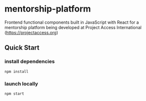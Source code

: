 # mentorship-platform
Frontend functional components built in JavaScript with React for a mentorship platform being developed at Project Access International (https://projectaccess.org)

## Quick Start
### install dependencies
```
npm install
```
### launch locally
```
npm start
```
